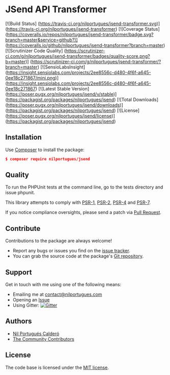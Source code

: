 # JSend API Transformer

[![Build Status]
(https://travis-ci.org/nilportugues/jsend-transformer.svg)]
(https://travis-ci.org/nilportugues/jsend-transformer) [![Coverage Status]
(https://coveralls.io/repos/nilportugues/jsend-transformer/badge.svg?branch=master&service=github?)]
(https://coveralls.io/github/nilportugues/jsend-transformer?branch=master) [![Scrutinizer Code Quality]
(https://scrutinizer-ci.com/g/nilportugues/jsend-transformer/badges/quality-score.png?b=master)]
(https://scrutinizer-ci.com/g/nilportugues/jsend-transformer/?branch=master) [![SensioLabsInsight]
(https://insight.sensiolabs.com/projects/2ee8556c-d480-4f6f-a645-0ee18c271867/mini.png)]
(https://insight.sensiolabs.com/projects/2ee8556c-d480-4f6f-a645-0ee18c271867) [![Latest Stable Version]
(https://poser.pugx.org/nilportugues/jsend/v/stable)]
(https://packagist.org/packages/nilportugues/jsend) [![Total Downloads]
(https://poser.pugx.org/nilportugues/jsend/downloads)]
(https://packagist.org/packages/nilportugues/jsend) [![License]
(https://poser.pugx.org/nilportugues/jsend/license)]
(https://packagist.org/packages/nilportugues/jsend) 



## Installation

Use [Composer](https://getcomposer.org) to install the package:

```json
$ composer require nilportugues/jsend
```


## Quality

To run the PHPUnit tests at the command line, go to the tests directory and issue phpunit.

This library attempts to comply with [PSR-1](http://www.php-fig.org/psr/psr-1/), [PSR-2](http://www.php-fig.org/psr/psr-2/), [PSR-4](http://www.php-fig.org/psr/psr-4/) and [PSR-7](http://www.php-fig.org/psr/psr-7/).

If you notice compliance oversights, please send a patch via [Pull Request](https://github.com/nilportugues/jsend-transformer/pulls).



## Contribute

Contributions to the package are always welcome!

* Report any bugs or issues you find on the [issue tracker](https://github.com/nilportugues/jsend-transformer/issues/new).
* You can grab the source code at the package's [Git repository](https://github.com/nilportugues/jsend-transformer).



## Support

Get in touch with me using one of the following means:

 - Emailing me at <contact@nilportugues.com>
 - Opening an [Issue](https://github.com/nilportugues/jsend-transformer/issues/new)
 - Using Gitter: [![Gitter](https://badges.gitter.im/Join%20Chat.svg)](https://gitter.im/nilportugues/jsend-transformer?utm_source=badge&utm_medium=badge&utm_campaign=pr-badge)



## Authors

* [Nil Portugués Calderó](http://nilportugues.com)
* [The Community Contributors](https://github.com/nilportugues/jsend-transformer/graphs/contributors)


## License
The code base is licensed under the [MIT license](LICENSE).
